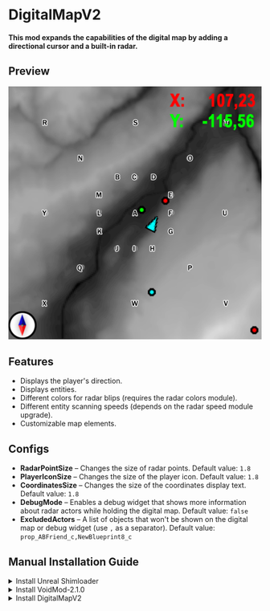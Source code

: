 # **DigitalMapV2**  
#### This mod expands the capabilities of the digital map by adding a directional cursor and a built-in radar.

## Preview  
![Preview](https://github.com/Acitulen/DigitalMapV2/blob/main/Preview_1.3.0.png?raw=true)  

## Features  
- Displays the player's direction.  
- Displays entities.  
- Different colors for radar blips (requires the radar colors module).  
- Different entity scanning speeds (depends on the radar speed module upgrade).  
- Customizable map elements.  

## Configs  
- **RadarPointSize** – Changes the size of radar points. Default value: `1.8`  
- **PlayerIconSize** – Changes the size of the player icon. Default value: `1.8`  
- **CoordinatesSize** – Changes the size of the coordinates display text. Default value: `1.8`  
- **DebugMode** – Enables a debug widget that shows more information about radar actors while holding the digital map. Default value: `false`  
- **ExcludedActors** – A list of objects that won't be shown on the digital map or debug widget (use `,` as a separator). Default value: `prop_ABFriend_c,NewBlueprint8_c`  

## Manual Installation Guide  

<details>  
<summary>Install Unreal Shimloader</summary>  

1. Copy `dwmapi.dll` into the `GAME/Binaries/Win64` directory. The new path should be `GAME/Binaries/Win64/dwmapi.dll`.  
2. Copy the contents of the `UE4SS` folder from the package into `GAME/Binaries/Win64`.  

`GAME/Binaries/Win64` should now contain the following *new* files and folders:  
- `GAME-Win64-Shipping.exe`  
- `ue4ss.dll`  
- `UE4SS-settings.ini`  
- `dwmapi.dll` ← *This is the Unreal Shimloader binary. It will load UE4SS for you.*  
- `Mods/`  
</details>  

<details>  
<summary>Install VoidMod-2.1.0</summary>  

1. Copy `VoidMod2.pak` from the `pak` folder to the `GAME/Content/Paks/LogicMods` directory.  
</details>  

<details>  
<summary>Install DigitalMapV2</summary>  

1. Copy `DigitalMapV2.pak` from the `pak` folder to the `GAME/Content/Paks/LogicMods` directory.  
2. Copy the contents of the `mod` folder to `GAME/Binaries/Win64/Mods/Acitulen-DigitalMapV2`.  
   - You have to create the `Acitulen-DigitalMapV2` folder manually.  
</details>
